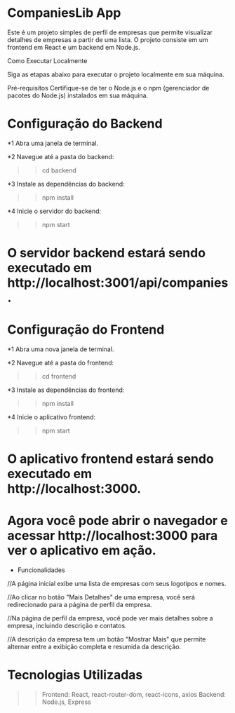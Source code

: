 # CompaniesLib App

Este é um projeto simples de perfil de empresas que permite visualizar detalhes de empresas a partir de uma lista. O projeto consiste em um frontend em React e um backend em Node.js.

Como Executar Localmente

Siga as etapas abaixo para executar o projeto localmente em sua máquina.

Pré-requisitos
Certifique-se de ter o Node.js e o npm (gerenciador de pacotes do Node.js) instalados em sua máquina.

# Configuração do Backend

*1 Abra uma janela de terminal.

*2 Navegue até a pasta do backend:

>> cd backend

*3 Instale as dependências do backend:

>> npm install

*4 Inicie o servidor do backend:

>> npm start


# O servidor backend estará sendo executado em http://localhost:3001/api/companies.


# Configuração do Frontend

*1 Abra uma nova janela de terminal.

*2 Navegue até a pasta do frontend:
 
>> cd frontend

*3 Instale as dependências do frontend:

>> npm install

*4 Inicie o aplicativo frontend:

>> npm start

# O aplicativo frontend estará sendo executado em http://localhost:3000.

# Agora você pode abrir o navegador e acessar http://localhost:3000 para ver o aplicativo em ação.

* Funcionalidades

//A página inicial exibe uma lista de empresas com seus logotipos e nomes.

//Ao clicar no botão "Mais Detalhes" de uma empresa, você será redirecionado para a página de perfil da empresa.

//Na página de perfil da empresa, você pode ver mais detalhes sobre a empresa, incluindo descrição e contatos.

//A descrição da empresa tem um botão "Mostrar Mais" que permite alternar entre a exibição completa e resumida da descrição.

# Tecnologias Utilizadas

>> Frontend: React, react-router-dom, react-icons, axios
>> Backend: Node.js, Express
